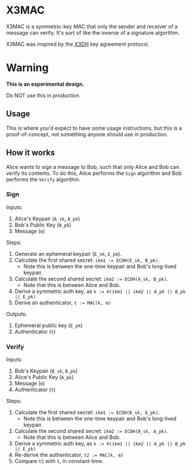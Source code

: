 # X3MAC

X3MAC is a symmetric-key MAC that only the sender and receiver of a message can verify.
It's sort of like the inverse of a signature algorithm.

X3MAC was inspired by the [X3DH](https://signal.org/docs/specifications/x3dh/) key agreement protocol.

# Warning

**This is an experimental design.**

Do NOT use this in production.

## Usage

This is where you'd expect to have some usage instructions, but this is a proof-of-concept,
not something anyone should use in production.

## How it works

Alice wants to sign a message to Bob, such that only Alice and Bob can verify its contents. To do this,
Alice performs the `Sign` algorithm and Bob performs the `Verify` algorithm.

### Sign

Inputs:

1. Alice's Keypair (`A_sk`, `A_pk`)
2. Bob's Public Key (`B_pk`)
3. Message (`m`)

Steps:

1. Generate an ephemeral keypair (`E_sk`, `E_pk`).
2. Calculate the first shared secret: `ikm1 := ECDH(E_sk, B_pk)`.
   * Note this is between the one-time keypair and Bob's long-lived keypair.
3. Calculate the second shared secret: `ikm2 := ECDH(A_sk, B_pk)`.
   * Note that this is between Alice and Bob.
4. Derive a symmetric auth key, as `k := H(ikm1 || ikm2 || A_pk || B_pk || E_pk)`
5. Derive an authenticator, `t := MAC(k, m)`

Outputs:

1. Ephemeral public key (`E_pk`)
2. Authenticator (`t`)

### Verify

Inputs:

1. Bob's Keypair (`B_sk`, `B_pk`)
2. Alice's Public Key (`A_pk`)
3. Message (`m`)
4. Authenticator (`t`)

Steps:

1. Calculate the first shared secret: `ikm1 := ECDH(B_sk, E_pk)`.
    * Note this is between the one-time keypair and Bob's long-lived keypair.
2. Calculate the second shared secret: `ikm2 := ECDH(B_sk, A_pk)`.
    * Note that this is between Alice and Bob.
3. Derive a symmetric auth key, as `k := H(ikm1 || ikm2 || A_pk || B_pk || E_pk)`
4. Re-derive the authenticator, `t2 := MAC(k, m)`
5. Compare `t2` with `t`, in constant-time.

